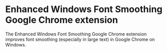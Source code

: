 ﻿Enhanced Windows Font Smoothing Google Chrome extension
=======================================================

The Enhanced Windows Font Smoothing Google Chrome extension improves font smoothing
(especially in large text) in Google Chrome on Windows.